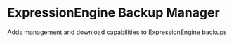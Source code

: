 # ExpressionEngine Backup Manager

Adds management and download capabilities to ExpressionEngine backups 

